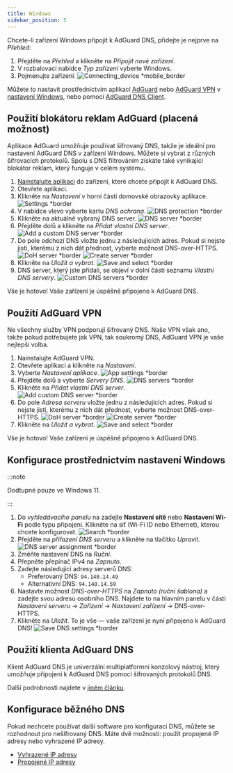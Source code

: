 ```yaml
---
title: Windows
sidebar_position: 5
---
```


Chcete-li zařízení Windows připojit k AdGuard DNS, přidejte je nejprve na _Přehled_:

1. Přejděte na _Přehled_ a klikněte na _Připojit nové zařízení_.
2. V rozbalovací nabídce _Typ zařízení_ vyberte Windows.
3. Pojmenujte zařízení.
   ![Connecting_device \*mobile_border](https://cdn.adtidy.org/content/kb/dns/private/new_dns/connect/windows_ab/choose_windows.png)

Můžete to nastavit prostřednictvím aplikací [AdGuard](#use-adguard-ad-blocker-paid-option) nebo [AdGuard VPN](#use-adguard-vpn) v [nastavení Windows](#configure-via-windows-settings), nebo pomocí [AdGuard DNS Client](#use-adguard-dns-client).

## Použití blokátoru reklam AdGuard (placená možnost)

Aplikace AdGuard umožňuje používat šifrovaný DNS, takže je ideální pro nastavení AdGuard DNS v zařízení Windows. Můžete si vybrat z různých šifrovacích protokolů. Spolu s DNS filtrováním získáte také vynikající blokátor reklam, který funguje v celém systému.

1. [Nainstalujte aplikaci](https://adguard.com/adguard-windows/overview.html) do zařízení, které chcete připojit k AdGuard DNS.
2. Otevřete aplikaci.
3. Klikněte na _Nastavení_ v horní části domovské obrazovky aplikace.
   ![Settings \*border](https://cdn.adtidy.org/content/kb/dns/private/new_dns/connect/windows_ab/windows_step3.png)
4. V nabídce vlevo vyberte kartu _DNS ochrana_.
   ![DNS protection \*border](https://cdn.adtidy.org/content/kb/dns/private/new_dns/connect/windows_ab/windows_step4.png)
5. Klikněte na aktuálně vybraný DNS server.
   ![DNS server \*border](https://cdn.adtidy.org/content/kb/dns/private/new_dns/connect/windows_ab/windows_step5.png)
6. Přejděte dolů a klikněte na _Přidat vlastní DNS server_.
   ![Add a custom DNS server \*border](https://cdn.adtidy.org/content/kb/dns/private/new_dns/connect/windows_ab/windows_step6.png)
7. Do pole odchozí DNS vložte jednu z následujících adres. Pokud si nejste jisti, kterému z nich dát přednost, vyberte možnost DNS-over-HTTPS.
   ![DoH server \*border](https://cdn.adtidy.org/content/kb/dns/private/new_dns/connect/windows_ab/windows_step7_1.png)
   ![Create server \*border](https://cdn.adtidy.org/content/kb/dns/private/new_dns/connect/windows_ab/windows_step7_2.png)
8. Klikněte na _Uložit a vybrat_.
   ![Save and select \*border](https://cdn.adtidy.org/content/kb/dns/private/new_dns/connect/windows_ab/windows_step8.png)
9. DNS server, který jste přidali, se objeví v dolní části seznamu _Vlastní DNS servery_.
   ![Custom DNS servers \*border](https://cdn.adtidy.org/content/kb/dns/private/new_dns/connect/windows_ab/windows_step9.png)

Vše je hotovo! Vaše zařízení je úspěšně připojeno k AdGuard DNS.

## Použití AdGuard VPN

Ne všechny služby VPN podporují šifrovaný DNS. Naše VPN však ano, takže pokud potřebujete jak VPN, tak soukromý DNS, AdGuard VPN je vaše nejlepší volba.

1. Nainstalujte AdGuard VPN.
2. Otevřete aplikaci a klikněte na _Nastavení_.
3. Vyberte _Nastavení aplikace_.
   ![App settings \*border](https://cdn.adtidy.org/content/kb/dns/private/new_dns/connect/windows_vpn/windows_step4.png)
4. Přejděte dolů a vyberte _Servery DNS_.
   ![DNS servers \*border](https://cdn.adtidy.org/content/kb/dns/private/new_dns/connect/windows_vpn/windows_step5.png)
5. Klikněte na _Přidat vlastní DNS server_.
   ![Add custom DNS server \*border](https://cdn.adtidy.org/content/kb/dns/private/new_dns/connect/windows_vpn/windows_step6.png)
6. Do pole _Adresa serveru_ vložte jednu z následujících adres. Pokud si nejste jisti, kterému z nich dát přednost, vyberte možnost DNS-over-HTTPS.
   ![DoH server \*border](https://cdn.adtidy.org/content/kb/dns/private/new_dns/connect/windows_vpn/windows_step7_1.png)
   ![Create server \*border](https://cdn.adtidy.org/content/kb/dns/private/new_dns/connect/windows_vpn/windows_step7_2.png)
7. Klikněte na _Uložit a vybrat_.
   ![Save and select \*border](https://cdn.adtidy.org/content/kb/dns/private/new_dns/connect/windows_vpn/windows_step8.png)

Vše je hotovo! Vaše zařízení je úspěšně připojeno k AdGuard DNS.

## Konfigurace prostřednictvím nastavení Windows

:::note

Dodtupné pouze ve Windows 11.

:::

1. Do _vyhledávacího panelu_ na zadejte **Nastavení sítě** nebo **Nastavení Wi-Fi** podle typu připojení.
   Klikněte na síť (Wi-Fi ID nebo Ethernet), kterou chcete konfigurovat.
   ![Search \*border](https://cdn.adtidy.org/content/kb/dns/private/new_dns/connect/windows_ab/windows_settings_step_1.png)
2. Přejděte na _přiřazení DNS serveru_ a klikněte na tlačítko _Upravit_.
   ![DNS server assignment \*border](https://cdn.adtidy.org/content/kb/dns/private/new_dns/connect/windows_ab/windows_settings_step_2.png)
3. Změňte nastavení DNS na _Ruční_.
4. Přepněte přepínač IPv4 na _Zapnuto_.
5. Zadejte následující adresy serverů DNS:
    - Preferovaný DNS: `94.140.14.49`
    - Alternativní DNS: `94.140.14.59`
6. Nastavte možnost _DNS-over-HTTPS_ na _Zapnuto (ruční šablona)_ a zadejte svou adresu osobního DNS. Najdete to na hlavním panelu v části _Nastavení serveru_ → _Zařízení_ → _Nastavení zařízení_ → DNS-over-HTTPS.
7. Klikněte na _Uložit_. To je vše — vaše zařízení je nyní připojeno k AdGuard DNS!
   ![Save DNS settings \*border](https://cdn.adtidy.org/content/kb/dns/private/new_dns/connect/windows_ab/windows_settings_done.png)

## Použití klienta AdGuard DNS

Klient AdGuard DNS je univerzální multiplatformní konzolový nástroj, který umožňuje připojení k AdGuard DNS pomocí šifrovaných protokolů DNS.

Další podrobnosti najdete v [jiném článku](/dns-client/overview/).

## Konfigurace běžného DNS

Pokud nechcete používat další software pro konfiguraci DNS, můžete se rozhodnout pro nešifrovaný DNS. Máte dvě možnosti: použít propojené IP adresy nebo vyhrazené IP adresy.

 - [Vyhrazené IP adresy](/private-dns/connect-devices/other-options/dedicated-ip.md)
 - [Propojené IP adresy](/private-dns/connect-devices/other-options/linked-ip.md)
